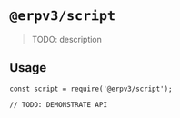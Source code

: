 # `@erpv3/script`

> TODO: description

## Usage

```
const script = require('@erpv3/script');

// TODO: DEMONSTRATE API
```
